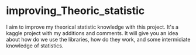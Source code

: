 # improving_Theoric_statistic
I aim to improve my theorical statistic knowledge with this project. It's a kaggle project with my additions and comments. It will give you an idea about how do we use the libraries, how do they work, and some intermidiate knowledge of statistics.
